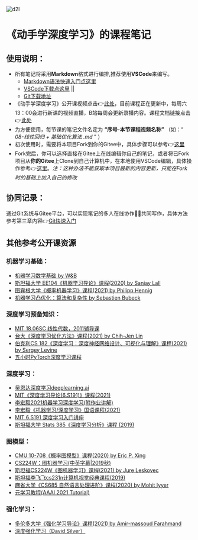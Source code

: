 ![d2l](https://zh-v2.d2l.ai/_static/logo-with-text.png)
# 《动手学深度学习》的课程笔记
## 使用说明：

- 所有笔记将采用**Markdown**格式进行编排,推荐使用**VSCode**来编写。
  - [Markdown语法快速入门点这里](https://markdown.com.cn)
  - [VSCode下载点这里](https://code.visualstudio.com/)  ||  
  - [Git下载地址](https://npm.taobao.org/mirrors/git-for-windows/v2.31.1.windows.1/Git-2.31.1-32-bit.exe)
- 《动手学深度学习》公开课视频点击👉[此处](https://space.bilibili.com/1567748478/video)，目前课程正在更新中，每周六13：00会进行新课的视频直播，B站每周会更新录播内容。课程文档链接点击👉[此处](https://zh-v2.d2l.ai/)
- 为方便使用，每节课的笔记文件名定为 **“序号-本节课程视频名称”** （如：“ *08-线性回归 + 基础优化算法 .md* ” ）
- 初次使用时，需要将本项目Fork到你的Gitee中，具体步骤可以参考👉[这里](https://gitee.com/help/articles/4128#article-header0)
- Fork完后，你可以选择直接在Gitee上在线编辑你自己的笔记，或者将已Fork项目从**你的Gitee**上Clone到自己计算机中，在本地使用VSCode编辑，具体操作参考👉[这里](https://gitee.com/help/articles/4192#article-header0)。*注：这种办法不能获取本项目最新的内容更新，只能在Fork时的基础上加入自己的修改*

## 协同记录：
通过Git系统与Gitee平台，可以实现笔记的多人在线协作🤹‍♀️共同写作，具体方法参考第三章内容👉[Git快速入门](03-Git快速入门.md)


## 其他参考公开课资源
### 机器学习基础：
- [机器学习数学基础 by W&B](https://www.bilibili.com/video/BV1z64y1k7i5)
- [斯坦福大学 EE104《机器学习导论》课程(2020) by Sanjay Lall](https://www.bilibili.com/video/BV17A411N7pQ)
- [图宾根大学《概率机器学习》课程(2021) by Philipp Hennig](https://www.bilibili.com/video/BV1KA411V7Sd)
- [机器学习凸优化：算法和复杂性 by Sebastien Bubeck](https://www.bilibili.com/video/BV1Vt411T7mK)
### 深度学习预备知识：
- [MIT 18.06SC 线性代数，2011辅导课](https://www.bilibili.com/video/BV18W411v77N?p=5)
- [台大《深度学习优化方法》课程(2021) by Chih-Jen Lin](https://www.bilibili.com/video/BV1CB4y1F7kM?p=2)
- [伯克利CS 182《深度学习：深度神经网络设计、可视化与理解》课程(2021) by Sergey Levine](https://www.bilibili.com/video/BV1PK4y1U751)
- [五小时PyTorch深度学习课程](https://www.bilibili.com/video/BV1MU4y1p74U)
### 深度学习：
- [吴恩达深度学习deeplearning.ai](https://www.bilibili.com/video/BV1FT4y1E74V)
- [MIT《深度学习导论(6.S191)》课程(2021)](https://www.bilibili.com/video/BV1jo4y1d7R6)
- [李宏毅2021机器学习深度学习(附作业讲解)](https://www.bilibili.com/video/BV1zA411K7en)
- [李宏毅《机器学习/深度学习》国语课程(2021)](https://www.bilibili.com/video/BV11K4y1S7AD)
- [MIT 6.S191 深度学习入门讲座](https://www.bilibili.com/video/BV115411H7br)
- [斯坦福大学 Stats 385《深度学习分析》课程 (2019)](https://www.bilibili.com/video/BV1Ji4y1P78t)
### 图模型：
- [CMU 10-708《概率图模型》课程(2020) by Eric P. Xing](https://www.bilibili.com/video/BV1tX4y1371G)
- [CS224W：图机器学习(中英字幕|2019秋)](https://www.bilibili.com/video/BV1Vg4y1z7Nf)
- [斯坦福CS224W《图机器学习》课程(2021) by Jure Leskovec](https://www.bilibili.com/video/BV1RZ4y1c7Co)
- [斯坦福李飞飞cs231n计算机视觉经典课程(2019)](https://www.bilibili.com/video/BV1TJ411d7b7)
- [麻省大学《CS685 自然语言处理进阶》课程(2020) by Mohit Iyyer](https://www.bilibili.com/video/BV1HB4y1A7wu)
- [元学习教程(AAAI 2021 Tutorial)](https://www.bilibili.com/video/BV1ey4y1n7Y8)

### 强化学习：
- [多伦多大学《强化学习导论》课程(2021) by Amir-massoud Farahmand](https://www.bilibili.com/video/BV1dA411N7E1)
- [深度强化学习（David Silver）](https://www.bilibili.com/video/BV1x54y1W7k7)